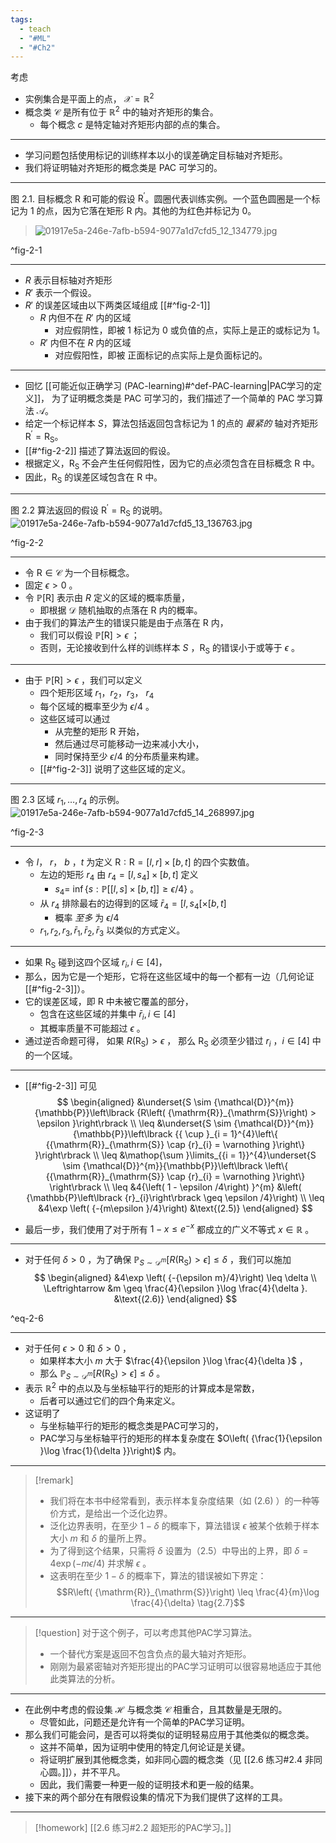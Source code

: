 ```yaml
---
tags:
  - teach
  - "#ML"
  - "#Ch2"
---
```

	
考虑
- 实例集合是平面上的点， $\mathcal{X} = \mathbb{R}^2$
- 概念类 $\mathcal{C}$ 是所有位于 ${\mathbb{R}}^{2}$ 中的轴对齐矩形的集合。
  - 每个概念 $c$ 是特定轴对齐矩形内部的点的集合。
---

- 学习问题包括使用标记的训练样本以小的误差确定目标轴对齐矩形。
- 我们将证明轴对齐矩形的概念类是 PAC 可学习的。

---
图 2.1. 目标概念 $\mathrm{R}$ 和可能的假设 ${\mathrm{R}}^{\prime }$。圆圈代表训练实例。一个蓝色圆圈是一个标记为 1 的点，因为它落在矩形 R 内。其他的为红色并标记为 0。
> ![01917e5a-246e-7afb-b594-9077a1d7cfd5_12_134779.jpg](images/01917e5a-246e-7afb-b594-9077a1d7cfd5_12_134779.jpg)

^fig-2-1

---

- $R$ 表示目标轴对齐矩形
- $R'$ 表示一个假设。
- $R'$ 的误差区域由以下两类区域组成 [[#^fig-2-1]]
	- $R$ 内但不在 $R'$ 内的区域
		- 对应假阴性，即被 1 标记为 0 或负值的点，实际上是正的或标记为 1。
	- $R'$ 内但不在 $R$ 内的区域
		- 对应假阳性，即被  正面标记的点实际上是负面标记的。
---
- 回忆 [[可能近似正确学习 (PAC-learning)#^def-PAC-learning|PAC学习的定义]]， 为了证明概念类是 PAC 可学习的，我们描述了一个简单的 PAC 学习算法 $\mathcal{A}$。
- 给定一个标记样本 $S$，算法包括返回包含标记为 1 的点的 *最紧的* 轴对齐矩形 ${\mathrm{R}}^{\prime } = {\mathrm{R}}_{\mathrm{S}}$。
- [[#^fig-2-2]] 描述了算法返回的假设。
- 根据定义，${\mathrm{R}}_{\mathrm{S}}$ 不会产生任何假阳性，因为它的点必须包含在目标概念 $\mathrm{R}$ 中。
- 因此，${\mathrm{R}}_{\mathrm{S}}$ 的误差区域包含在 $\mathrm{R}$ 中。

---

图 2.2 算法返回的假设 ${\mathrm{R}}^{\prime } = {\mathrm{R}}_{\mathrm{S}}$ 的说明。
![01917e5a-246e-7afb-b594-9077a1d7cfd5_13_136763.jpg](images/01917e5a-246e-7afb-b594-9077a1d7cfd5_13_136763.jpg)

^fig-2-2

---

- 令 $\mathrm{R} \in \mathcal{C}$ 为一个目标概念。
- 固定 $\epsilon > 0$ 。
- 令 $\mathbb{P}\left\lbrack \mathrm{R}\right\rbrack$ 表示由 $R$ 定义的区域的概率质量，
  - 即根据 $\mathcal{D}$ 随机抽取的点落在 $\mathrm{R}$ 内的概率。
- 由于我们的算法产生的错误只能是由于点落在 $\mathrm{R}$ 内，
  - 我们可以假设 $\mathbb{P}\left\lbrack \mathrm{R}\right\rbrack > \epsilon$ ；
  - 否则，无论接收到什么样的训练样本 $S$ ，${\mathrm{R}}_{\mathrm{S}}$ 的错误小于或等于 $\epsilon$ 。

---

- 由于 $\mathbb{P}\left\lbrack \mathrm{R}\right\rbrack > \epsilon$ ，我们可以定义
  - 四个矩形区域 $r_1$，$r_2$，$r_3$， ${r}_{4}$ 
  - 每个区域的概率至少为 $\epsilon /4$ 。
  - 这些区域可以通过
    - 从完整的矩形 $\mathrm{R}$ 开始，
    - 然后通过尽可能移动一边来减小大小，
    - 同时保持至少 $\epsilon /4$ 的分布质量来构建。
  - [[#^fig-2-3]] 说明了这些区域的定义。

---

图 2.3 区域 ${r}_{1},\ldots ,{r}_{4}$ 的示例。
 ![01917e5a-246e-7afb-b594-9077a1d7cfd5_14_268997.jpg](images/01917e5a-246e-7afb-b594-9077a1d7cfd5_14_268997.jpg)

^fig-2-3

---

- 令 $l$， $r$， $b$ ，$t$ 为定义 $\mathrm{R} : \mathrm{R} = \left\lbrack {l, r}\right\rbrack \times \left\lbrack {b, t}\right\rbrack$ 的四个实数值。
	- 左边的矩形 ${r}_{4}$ 由 ${r}_{4} = \left\lbrack {l,{s}_{4}}\right\rbrack \times \left\lbrack {b, t}\right\rbrack$ 定义
		- ${s}_{4} =$ $\inf \{ s : \mathbb{P}\left\lbrack {\left\lbrack {l, s}\right\rbrack \times \left\lbrack {b, t}\right\rbrack }\right\rbrack \geq \epsilon /4\}$ 。
	- 从 ${r}_{4}$ 排除最右的边得到的区域 ${\bar{r}}_{4} = \left\lbrack {l,{s}_{4}\left\lbrack {\times \left\lbrack {b, t}\right\rbrack }\right. }\right.$ 
		- 概率 *至多* 为 $\epsilon /4$
	- ${r}_{1},{r}_{2},{r}_{3}, {\bar{r}}_{1},{\bar{r}}_{2},{\bar{r}}_{3}$ 以类似的方式定义。

---

- 如果 ${\mathrm{R}}_{\mathrm{S}}$ 碰到这四个区域 ${r}_{i}, i \in \left\lbrack 4\right\rbrack$，
- 那么，因为它是一个矩形，它将在这些区域中的每一个都有一边（几何论证 [[#^fig-2-3]]）。
- 它的误差区域，即 $\mathrm{R}$ 中未被它覆盖的部分，
	- 包含在这些区域的并集中 ${\bar{r}}_{i}, i \in \left\lbrack 4\right\rbrack$ 
	- 其概率质量不可能超过 $\epsilon$ 。
- 通过逆否命题可得， 如果 $R\left( {\mathrm{R}}_{\mathrm{S}}\right) > \epsilon$ ， 那么 ${\mathrm{R}}_{\mathrm{S}}$ 必须至少错过 ${r}_{i}$ ，$i \in \left\lbrack 4\right\rbrack$ 中的一个区域。

---
- [[#^fig-2-3]] 可见
$$
\begin{aligned}
&\underset{S \sim {\mathcal{D}}^{m}}{\mathbb{P}}\left\lbrack {R\left( {\mathrm{R}}_{\mathrm{S}}\right) > \epsilon }\right\rbrack \\
\leq &\underset{S \sim {\mathcal{D}}^{m}}{\mathbb{P}}\left\lbrack {{ \cup }_{i = 1}^{4}\left\{ {{\mathrm{R}}_{\mathrm{S}} \cap {r}_{i} = \varnothing }\right\} }\right\rbrack \\
\leq &\mathop{\sum }\limits_{{i = 1}}^{4}\underset{S \sim {\mathcal{D}}^{m}}{\mathbb{P}}\left\lbrack \left\{ {{\mathrm{R}}_{\mathrm{S}} \cap {r}_{i} = \varnothing }\right\} \right\rbrack \\
\leq &4{\left( 1 - \epsilon /4\right) }^{m} &\left( {\mathbb{P}\left\lbrack {r}_{i}\right\rbrack \geq \epsilon /4}\right) \\
\leq &4\exp \left( {-{m\epsilon }/4}\right)
&\text{(2.5)} 
\end{aligned}
$$

- 最后一步，我们使用了对于所有 $1 - x \leq {e}^{-x}$ 都成立的广义不等式 $x \in \mathbb{R}$ 。

---

- 对于任何 $\delta > 0$ ，为了确保 ${\mathbb{P}}_{S \sim {\mathcal{D}}^{m}}\left\lbrack {R\left( {\mathrm{R}}_{\mathrm{S}}\right) > \epsilon }\right\rbrack \leq \delta$ ，我们可以施加
$$
\begin{aligned}
&4\exp \left( {-{\epsilon m}/4}\right) \leq \delta \\
\Leftrightarrow 
&m \geq \frac{4}{\epsilon }\log \frac{4}{\delta }. &\text{(2.6)}
\end{aligned}
$$

^eq-2-6

---
- 对于任何 $\epsilon > 0$ 和 $\delta > 0$ ，
	- 如果样本大小 $m$ 大于 $\frac{4}{\epsilon }\log \frac{4}{\delta }$ ，
	- 那么 ${\mathbb{P}}_{S \sim {\mathcal{D}}^{m}}\left\lbrack {R\left( {\mathrm{R}}_{\mathrm{S}}\right) > \epsilon }\right\rbrack \leq \delta$ 。
- 表示 ${\mathbb{R}}^{2}$ 中的点以及与坐标轴平行的矩形的计算成本是常数，
	- 后者可以通过它们的四个角来定义。
- 这证明了
	- 与坐标轴平行的矩形的概念类是PAC可学习的，
	- PAC学习与坐标轴平行的矩形的样本复杂度在 $O\left( {\frac{1}{\epsilon }\log \frac{1}{\delta }}\right)$ 内。
---
> [!remark]
> - 我们将在本书中经常看到，表示样本复杂度结果（如 (2.6) ）的一种等价方式，是给出一个泛化边界。
> - 泛化边界表明，在至少 $1 - \delta$ 的概率下，算法错误 $\epsilon$ 被某个依赖于样本大小 $m$ 和 $\delta$ 的量所上界。
> - 为了得到这个结果，只需将 $\delta$ 设置为（2.5）中导出的上界，即 $\delta = 4\exp \left( {-{m\epsilon }/4}\right)$ 并求解 $\epsilon$ 。
> - 这表明在至少 $1 - \delta$ 的概率下，算法的错误被如下界定：$$R\left( {\mathrm{R}}_{\mathrm{S}}\right) \leq \frac{4}{m}\log \frac{4}{\delta} \tag{2.7}$$

---

> [!question]
> 对于这个例子，可以考虑其他PAC学习算法。
> - 一个替代方案是返回不包含负点的最大轴对齐矩形。
> - 刚刚为最紧密轴对齐矩形提出的PAC学习证明可以很容易地适应于其他此类算法的分析。

---

- 在此例中考虑的假设集 $\mathcal{H}$ 与概念类 $\mathcal{C}$ 相重合，且其数量是无限的。
	- 尽管如此，问题还是允许有一个简单的PAC学习证明。
- 那么我们可能会问，是否可以将类似的证明轻易应用于其他类似的概念类。
	- 这并不简单，因为证明中使用的特定几何论证是关键。
	- 将证明扩展到其他概念类，如非同心圆的概念类（见 [[2.6 练习#2.4 非同心圆。]]），并不平凡。
	- 因此，我们需要一种更一般的证明技术和更一般的结果。
- 接下来的两个部分在有限假设集的情况下为我们提供了这样的工具。

---
> [!homework]
> [[2.6 练习#2.2 超矩形的PAC学习。]]